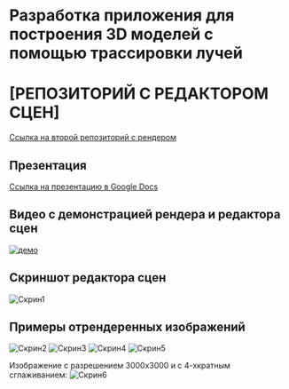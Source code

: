 # Разработка приложения для построения 3D моделей с помощью трассировки лучей
# [РЕПОЗИТОРИЙ С РЕДАКТОРОМ СЦЕН]
[Ссылка на второй репозиторий с рендером](https://github.com/DRON12261/DronsRayTracer-RaytracerCpp)

## Презентация
[Ссылка на презентацию в Google Docs](https://docs.google.com/presentation/d/1oqAt1HlBXtrdiDoOsI4phRVdBJvNXpkoxAqHZr2-xjI/edit?usp=sharing)

## Видео с демонстрацией рендера и редактора сцен
[![демо](https://img.youtube.com/vi/9Di-tmeN2Ko/0.jpg)](https://www.youtube.com/watch?v=9Di-tmeN2Ko)

## Скриншот редактора сцен
![Скрин1](https://i.ibb.co/L16Kzx1/1.png)

## Примеры отрендеренных изображений
![Скрин2](https://i.ibb.co/7VVgjts/2.png)
![Скрин3](https://i.ibb.co/6X7q59v/3.png)
![Скрин4](https://i.ibb.co/1zmdp6L/4.png)
![Скрин5](https://i.ibb.co/KNNYSzB/5.png)

Изображение с разрешением 3000х3000 и с 4-хкратным сглаживанием:
![Скрин6](https://i.ibb.co/J2HDgph/6.png)
